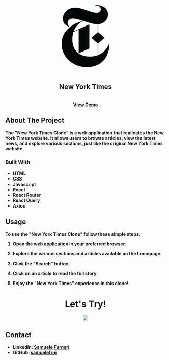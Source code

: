 <div align="center"><img src="/src/assets/R.png" width="150px"></div>
<br />
<div align="center">
  <h2 align="center">New York Times</h2>

  <p align="center">
    <br />
    <a href="https://samuelefrni-new-york-times.netlify.app/"><strong>View Demo<strong></a>
    <br />
  </p>
</div>

## About The Project

The "New York Times Clone" is a web application that replicates the New York Times website. It allows users to browse articles, view the latest news, and explore various sections, just like the original New York Times website.

### Built With

- HTML
- CSS
- Javascript
- React
- React Router
- React Query
- Axios

## Usage

To use the "New York Times Clone" follow these simple steps:

1. Open the web application in your preferred browser.

2. Explore the various sections and articles available on the homepage.

3. Click the "Search" button.

4. Click on an article to read the full story.

5. Enjoy the "New York Times" experience in this clone!

<div align="center"><h1>Let's Try!</h1></div>

<div align="center"><img src="/src/assets/Usage.gif"></div>

## Contact

- LinkedIn: [Samuele Furnari](https://www.linkedin.com/in/samuele-furnari-a37567220/)
- GitHub: [samuelefrni](https://github.com/samuelefrni)
